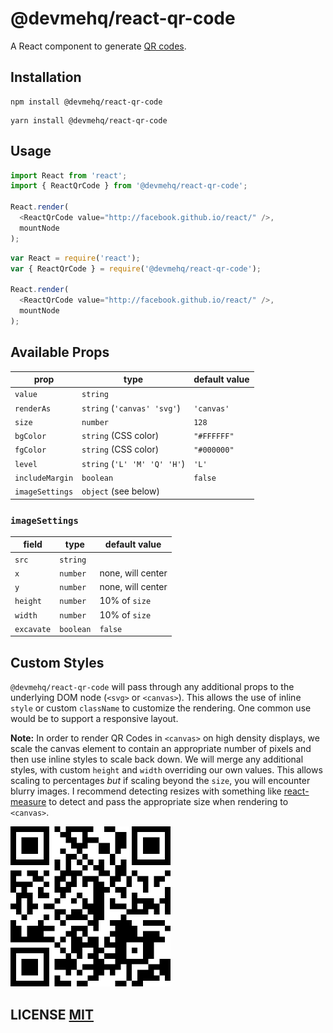 # @devmehq/react-qr-code

A React component to generate [QR codes](http://en.wikipedia.org/wiki/QR_code).

## Installation

```npm
npm install @devmehq/react-qr-code
```

```yarn
yarn install @devmehq/react-qr-code
```

## Usage

```typescript
import React from 'react';
import { ReactQrCode } from '@devmehq/react-qr-code';

React.render(
  <ReactQrCode value="http://facebook.github.io/react/" />,
  mountNode
);
```

```js
var React = require('react');
var { ReactQrCode } = require('@devmehq/react-qr-code');

React.render(
  <ReactQrCode value="http://facebook.github.io/react/" />,
  mountNode
);
```

## Available Props

| prop            | type                         | default value |
|-----------------|------------------------------|---------------|
| `value`         | `string`                     |               |
| `renderAs`      | `string` (`'canvas' 'svg'`)  | `'canvas'`    |
| `size`          | `number`                     | `128`         |
| `bgColor`       | `string` (CSS color)         | `"#FFFFFF"`   |
| `fgColor`       | `string` (CSS color)         | `"#000000"`   |
| `level`         | `string` (`'L' 'M' 'Q' 'H'`) | `'L'`         |
| `includeMargin` | `boolean`                    | `false`       |
| `imageSettings` | `object` (see below)         |               |

### `imageSettings`

| field      | type      | default value     |
|------------|-----------|-------------------|
| `src`      | `string`  |                   |
| `x`        | `number`  | none, will center |
| `y`        | `number`  | none, will center |
| `height`   | `number`  | 10% of `size`     |
| `width`    | `number`  | 10% of `size`     |
| `excavate` | `boolean` | `false`           |

## Custom Styles

`@devmehq/react-qr-code` will pass through any additional props to the underlying DOM node (`<svg>` or `<canvas>`). This allows the use of inline `style` or custom `className` to customize the rendering. One common use would be to support a responsive layout.

**Note:** In order to render QR Codes in `<canvas>` on high density displays, we scale the canvas element to contain an appropriate number of pixels and then use inline styles to scale back down. We will merge any additional styles, with custom `height` and `width` overriding our own values. This allows scaling to percentages *but* if scaling beyond the `size`, you will encounter blurry images. I recommend detecting resizes with something like [react-measure](https://github.com/souporserious/react-measure) to detect and pass the appropriate size when rendering to `<canvas>`.

<img src="qrcode.png" height="256" width="256">


## LICENSE [MIT](LICENSE.md)
